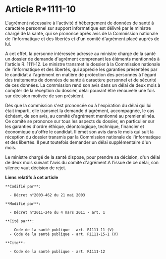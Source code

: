 # Article R*1111-10

L'agrément nécessaire à l'activité d'hébergement de données de santé à caractère personnel sur support informatique est
délivré par le ministre chargé de la santé, qui se prononce après avis de la Commission nationale de l'informatique et des
libertés et d'un comité d'agrément placé auprès de lui.

A cet effet, la personne intéressée adresse au ministre chargé de la santé un dossier de demande d'agrément comprenant les
éléments mentionnés à l'article R. 1111-12. Le ministre transmet le dossier à la Commission nationale de l'informatique et
des libertés, qui apprécie les garanties présentées par le candidat à l'agrément en matière de protection des personnes à
l'égard des traitements de données de santé à caractère personnel et de sécurité de ces données. La commission rend son avis
dans un délai de deux mois à compter de la réception du dossier, délai pouvant être renouvelé une fois sur décision motivée
de son président. 

Dès que la commission s'est prononcée ou à l'expiration du délai qui lui était imparti, elle transmet la demande d'agrément,
accompagnée, le cas échéant, de son avis, au comité d'agrément mentionné au premier alinéa. Ce comité se prononce sur tous
les aspects du dossier, en particulier sur les garanties d'ordre éthique, déontologique, technique, financier et économique
qu'offre le candidat. Il émet son avis dans le mois qui suit la réception du dossier transmis par la Commission nationale de
l'informatique et des libertés. Il peut toutefois demander un délai supplémentaire d'un mois. 

Le ministre chargé de la santé dispose, pour prendre sa décision, d'un délai de deux mois suivant l'avis du comité
d'agrément.A l'issue de ce délai, son silence vaut décision de rejet.

**Liens relatifs à cet article**

	**Codifié par**:

	  - Décret n°2003-462 du 21 mai 2003

	**Modifié par**:

	  - Décret n°2011-246 du 4 mars 2011 - art. 1

	**Cité par**:

	  - Code de la santé publique - art. R1111-11 (V)
	  - Code de la santé publique - art. R1111-15-1 (V)

	**Cite**:

	  - Code de la santé publique - art. R1111-12
